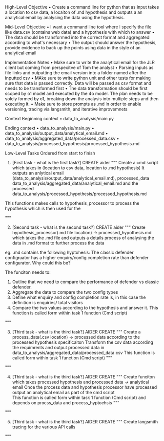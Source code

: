 
High-Level Objective
•	Create a command line for python that as input takes a location to csv data, a locaiton of .md hypothesis and outputs a an analytical email by analysing the data using the hypothesis. 

Mid-Level Objective
•	I want a command line tool where I specify the file like data.csv (contains web data) and a hypothesis with which to answer 
•	The data should be transformed into the correct format and aggregated according to what's necessary 
•	The output should answer the hypothesis, provide evidence to back up the points using data in the style of an analytical email

Implementation Notes
•	Make sure to write the analytical email for the JLR client but coming from perspecitve of Tom the analyst
•	Parsing inputs as file links and outputting the email version into a folder named after the inputted csv
•	MAke sure to write python unit and other tests for making sure that data is passed correctly. Data will be passed as csv format and needs to be transformed first
•	The data transformation should be first scoped by o1 model and executed by the 4o model. The plan needs to be solely formed by o1, breaking down the analysis into multiple steps and then executing it. 
•	Make sure to store prompts as .md in order to enable versioning, tracing via langsmith, and iterative improvemnets 

Context
Beginning context
•	data_to_analysis/main.py 

Ending context
•	data_to_analysis/main.py 
•	data_to_analysis/output_data/analytical_email.md
•	data_to_analysis/aggregated_data/processed_data.csv
•	data_to_analysis/processed_hypothesis/processed_hypothesis.md



Low-Level Tasks
Ordered from start to finish 

1.	[First task - what is the first task?]
CREATE aider """
Create a cmd script which takes in (location to csv data, location to .md hypothesis)
It outputs an anlytical email (data_to_analysis/output_data/analytical_email.md),
processed_data  data_to_analysis/aggregated_data/analytical_email.md
and the processed data_to_analysis/processed_hypothesis/processed_hypothesis.md

 
This functions makes calls to hypothesis_processor to process the hypothesis which is then used for the

"""


2.	[Second task - what is the second task?]
CREATE aider """
Create hypothesis_processor(.md file location) -> processed_hypothesis.md 
which takes the .md file and outputs a details process of analysing the data in .md format to further process the data

eg. .md contains the following hyptohesis: The classic defender configruator has a higher enquiry/config completion rate than defender configurator. Why could this be?

The funciton needs to: 
1. Outline that we need to compare the performance of defender vs classic defender. 
2. Aggregate the data to compare the two config types
3. Define what enquiry and config completion rate is, in this case the definition is enquiries/ total visitors
4. Compare the two values according to the hypothesis and answer it. 
This function is called form within task 1 function (Cmd script) 


"""

3.	[Third task - what is the third task?]
AIDER CREATE """
Create a process_data(.csv location) -> processed data according to the processed hypothesis specificaiton
Transform the csv data according the requimrents and output processed data in 
data_to_analysis/aggregated_data/processed_data.csv
This function is called form within task 1 function (Cmd script)
"""


"""

4.	[Third task - what is the third task?]
AIDER CREATE """
Create funciton which takes processed hypothesis and processed data -> analytical email 
Once the process data and hypothesis processor have processed 
output an analytical email as part of the cmd script  
This function is called form within task 1 function (Cmd script) and depends on procss_data and process_hyptoehsis 
"""


"""



5.	[Third task - what is the third task?]
AIDER CREATE """
Create langsmith tracing for the various API calls 

"""

